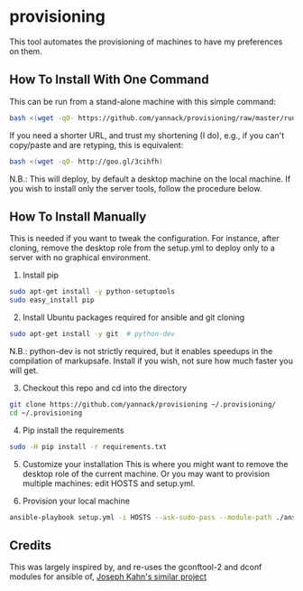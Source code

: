 # provisioning

This tool automates the provisioning of machines to have my preferences on
them. 

How To Install With One Command
-------------------------------
This can be run from a stand-alone machine with this simple command:

```bash
bash <(wget -qO- https://github.com/yannack/provisioning/raw/master/run.sh)
```

If you need a shorter URL, and trust my shortening (I do), e.g., if you can't
copy/paste and are retyping, this is equivalent:

```bash
bash <(wget -qO- http://goo.gl/3cihfh)
```

N.B.: This will deploy, by default a desktop machine on the local machine. If you
wish to install only the server tools, follow the procedure below.


How To Install Manually
-----------------------
This is needed if you want to tweak the configuration. For instance, after
cloning, remove the desktop role from the setup.yml to deploy only to a server
with no graphical environment.

1. Install pip
  ```bash
  sudo apt-get install -y python-setuptools
  sudo easy_install pip
  ```

2. Install Ubuntu packages required for ansible and git cloning
  ```bash
  sudo apt-get install -y git  # python-dev
  ```
  
  N.B.: python-dev is not strictly required, but it enables speedups in the
  compilation of markupsafe. Install if you wish, not sure how much faster you
  will get.

3.  Checkout this repo and cd into the directory
  ```bash
  git clone https://github.com/yannack/provisioning ~/.provisioning/
  cd ~/.provisioning
  ```

4. Pip install the requirements
  ```bash
  sudo -H pip install -r requirements.txt
  ```

5. Customize your installation
This is where you might want to remove the desktop role of the current machine.
Or you may want to provision multiple machines: edit HOSTS and setup.yml.

6. Provision your local machine
  ```bash
  ansible-playbook setup.yml -i HOSTS --ask-sudo-pass --module-path ./ansible_modules
  ```

Credits
-------
This was largely inspired by, and re-uses the gconftool-2 and dconf modules for
ansible of, [Joseph Kahn's similar
project](https://github.com/JBKahn/provisioning-local/)

